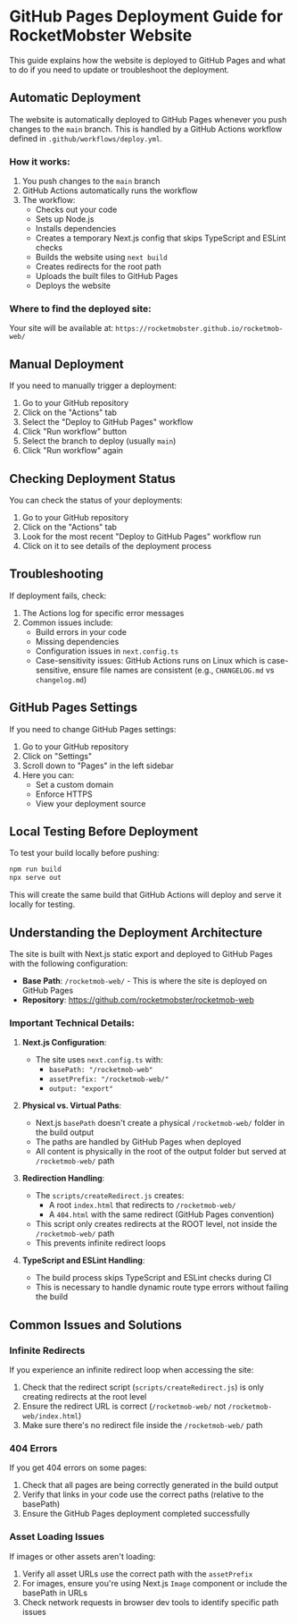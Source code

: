 # GitHub Pages Deployment Guide for RocketMobster Website

This guide explains how the website is deployed to GitHub Pages and what to do if you need to update or troubleshoot the deployment.

## Automatic Deployment

The website is automatically deployed to GitHub Pages whenever you push changes to the `main` branch. This is handled by a GitHub Actions workflow defined in `.github/workflows/deploy.yml`.

### How it works:

1. You push changes to the `main` branch
2. GitHub Actions automatically runs the workflow
3. The workflow:
   - Checks out your code
   - Sets up Node.js
   - Installs dependencies
   - Creates a temporary Next.js config that skips TypeScript and ESLint checks
   - Builds the website using `next build`
   - Creates redirects for the root path
   - Uploads the built files to GitHub Pages
   - Deploys the website

### Where to find the deployed site:

Your site will be available at: `https://rocketmobster.github.io/rocketmob-web/`

## Manual Deployment

If you need to manually trigger a deployment:

1. Go to your GitHub repository
2. Click on the "Actions" tab
3. Select the "Deploy to GitHub Pages" workflow
4. Click "Run workflow" button
5. Select the branch to deploy (usually `main`)
6. Click "Run workflow" again

## Checking Deployment Status

You can check the status of your deployments:

1. Go to your GitHub repository
2. Click on the "Actions" tab
3. Look for the most recent "Deploy to GitHub Pages" workflow run
4. Click on it to see details of the deployment process

## Troubleshooting

If deployment fails, check:

1. The Actions log for specific error messages
2. Common issues include:
   - Build errors in your code
   - Missing dependencies
   - Configuration issues in `next.config.ts`
   - Case-sensitivity issues: GitHub Actions runs on Linux which is case-sensitive, ensure file names are consistent (e.g., `CHANGELOG.md` vs `changelog.md`)

## GitHub Pages Settings

If you need to change GitHub Pages settings:

1. Go to your GitHub repository
2. Click on "Settings"
3. Scroll down to "Pages" in the left sidebar
4. Here you can:
   - Set a custom domain
   - Enforce HTTPS
   - View your deployment source

## Local Testing Before Deployment

To test your build locally before pushing:

```bash
npm run build
npx serve out
```

This will create the same build that GitHub Actions will deploy and serve it locally for testing.

## Understanding the Deployment Architecture

The site is built with Next.js static export and deployed to GitHub Pages with the following configuration:

- **Base Path**: `/rocketmob-web/` - This is where the site is deployed on GitHub Pages
- **Repository**: https://github.com/rocketmobster/rocketmob-web

### Important Technical Details:

1. **Next.js Configuration**: 
   - The site uses `next.config.ts` with:
     - `basePath: "/rocketmob-web"`
     - `assetPrefix: "/rocketmob-web/"`
     - `output: "export"`

2. **Physical vs. Virtual Paths**:
   - Next.js `basePath` doesn't create a physical `/rocketmob-web/` folder in the build output
   - The paths are handled by GitHub Pages when deployed
   - All content is physically in the root of the output folder but served at `/rocketmob-web/` path

3. **Redirection Handling**:
   - The `scripts/createRedirect.js` creates:
     - A root `index.html` that redirects to `/rocketmob-web/`
     - A `404.html` with the same redirect (GitHub Pages convention)
   - This script only creates redirects at the ROOT level, not inside the `/rocketmob-web/` path
   - This prevents infinite redirect loops

4. **TypeScript and ESLint Handling**:
   - The build process skips TypeScript and ESLint checks during CI
   - This is necessary to handle dynamic route type errors without failing the build

## Common Issues and Solutions

### Infinite Redirects

If you experience an infinite redirect loop when accessing the site:

1. Check that the redirect script (`scripts/createRedirect.js`) is only creating redirects at the root level
2. Ensure the redirect URL is correct (`/rocketmob-web/` not `/rocketmob-web/index.html`)
3. Make sure there's no redirect file inside the `/rocketmob-web/` path

### 404 Errors

If you get 404 errors on some pages:

1. Check that all pages are being correctly generated in the build output
2. Verify that links in your code use the correct paths (relative to the basePath)
3. Ensure the GitHub Pages deployment completed successfully

### Asset Loading Issues

If images or other assets aren't loading:

1. Verify all asset URLs use the correct path with the `assetPrefix`
2. For images, ensure you're using Next.js `Image` component or include the basePath in URLs
3. Check network requests in browser dev tools to identify specific path issues
